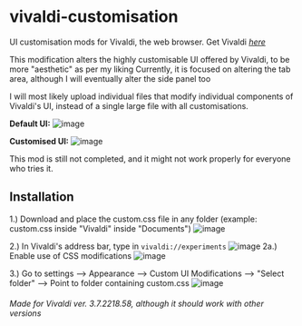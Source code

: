 # vivaldi-customisation
UI customisation mods for Vivaldi, the web browser. Get Vivaldi [_here_](https://vivaldi.com/)

This modification alters the highly customisable UI offered by Vivaldi, to be more "aesthetic" as per my liking
Currently, it is focused on altering the tab area, although I will eventually alter the side panel too

I will most likely upload individual files that modify individual components of Vivaldi's UI, instead of a single large file with all customisations. 


**Default UI:** ![image](https://user-images.githubusercontent.com/67533410/116580225-cabf6f80-a930-11eb-95eb-c3ec25c74c5f.png)

**Customised UI:** ![image](https://user-images.githubusercontent.com/67533410/116579142-ba5ac500-a92f-11eb-89aa-d8e73bd253b2.png)

This mod is still not completed, and it might not work properly for everyone who tries it.

## Installation
1.) Download and place the custom.css file in any folder (example: custom.css inside "Vivaldi" inside "Documents") 
![image](https://user-images.githubusercontent.com/67533410/116647036-35a39180-a997-11eb-9647-adae59e77d2e.png)


2.) In Vivaldi's address bar, type in `vivaldi://experiments` ![image](https://user-images.githubusercontent.com/67533410/116646741-79e26200-a996-11eb-835d-6bd76e31be16.png)
2a.) Enable use of CSS modifications ![image](https://user-images.githubusercontent.com/67533410/116646798-98485d80-a996-11eb-92e2-a4c4e0b0d3ad.png)


3.) Go to settings --> Appearance --> Custom UI Modifications --> "Select folder" --> Point to folder containing custom.css ![image](https://user-images.githubusercontent.com/67533410/116646993-1efd3a80-a997-11eb-8228-f2975659e9e2.png)



###### Made for Vivaldi ver. 3.7.2218.58, although it _should_ work with other versions

